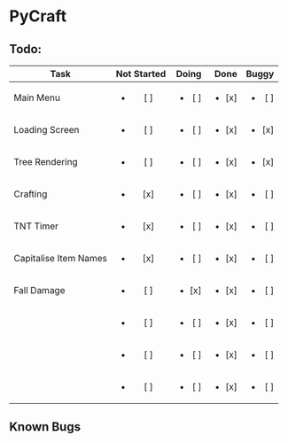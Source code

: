 # PyCraft

## Todo:

| Task                  |  Not Started  | Doing | Done | Buggy |
| --------------------- | :-----------: | ----: | ---: | ----: |
| Main Menu             | <ul><li>[ ] </li></ul> | <ul><li>[ ] </li></ul> | <ul><li>[x] </li></ul> | <ul><li>[ ] </li></ul> |
| Loading Screen        | <ul><li>[ ] </li></ul> | <ul><li>[ ] </li></ul> | <ul><li>[x] </li></ul> | <ul><li>[x] </li></ul> |
| Tree Rendering        | <ul><li>[ ] </li></ul> | <ul><li>[ ] </li></ul> | <ul><li>[x] </li></ul> | <ul><li>[x] </li></ul> |
| Crafting              | <ul><li>[x] </li></ul> | <ul><li>[ ] </li></ul> | <ul><li>[x] </li></ul> | <ul><li>[ ] </li></ul> |
| TNT Timer             | <ul><li>[x] </li></ul> | <ul><li>[ ] </li></ul> | <ul><li>[x] </li></ul> | <ul><li>[ ] </li></ul> |
| Capitalise Item Names | <ul><li>[x] </li></ul> | <ul><li>[ ] </li></ul> | <ul><li>[x] </li></ul> | <ul><li>[ ] </li></ul> |
| Fall Damage           | <ul><li>[ ] </li></ul> | <ul><li>[x] </li></ul> | <ul><li>[x] </li></ul> | <ul><li>[ ] </li></ul> |
|                       | <ul><li>[ ] </li></ul> | <ul><li>[ ] </li></ul> | <ul><li>[x] </li></ul> | <ul><li>[ ] </li></ul> |
|                       | <ul><li>[ ] </li></ul> | <ul><li>[ ] </li></ul> | <ul><li>[x] </li></ul> | <ul><li>[ ] </li></ul> |
|                       | <ul><li>[ ] </li></ul> | <ul><li>[ ] </li></ul> | <ul><li>[x] </li></ul> | <ul><li>[ ] </li></ul> |



## Known Bugs

